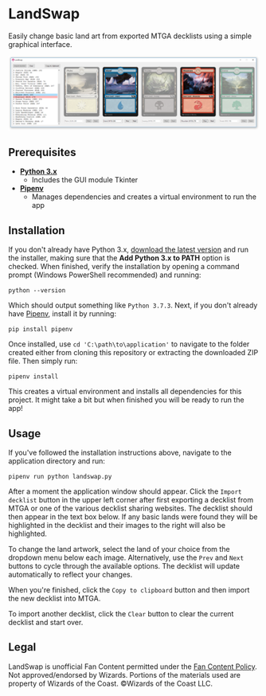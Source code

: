 # LandSwap

Easily change basic land art from exported MTGA decklists using a simple graphical interface.

![screenshot](screenshot.png?raw=true "LandSwap")

## Prerequisites
- [**Python 3.x**](https://www.python.org/downloads/)
  - Includes the GUI module Tkinter
- [**Pipenv**](https://github.com/pypa/pipenv)
  - Manages dependencies and creates a virtual environment to run the app
  
## Installation
If you don't already have Python 3.x, [download the latest version](https://www.python.org/downloads/) and run the installer, making sure that the **Add Python 3.x to PATH** option is checked. When finished, verify the installation by opening a command prompt (Windows PowerShell recommended) and running:
```
python --version
```
Which should output something like `Python 3.7.3`. Next, if you don't already have [Pipenv](https://github.com/pypa/pipenv), install it by running:
```
pip install pipenv
```
Once installed, use `cd 'C:\path\to\application'` to navigate to the folder created either from cloning this repository or extracting the downloaded ZIP file. Then simply run:
```
pipenv install
```
This creates a virtual environment and installs all dependencies for this project. It might take a bit but when finished you will be ready to run the app!

## Usage
If you've followed the installation instructions above, navigate to the application directory and run:
```
pipenv run python landswap.py
```
After a moment the application window should appear. Click the `Import decklist` button in the upper left corner after first exporting a decklist from MTGA or one of the various decklist sharing websites. The decklist should then appear in the text box below. If any basic lands were found they will be highlighted in the decklist and their images to the right will also be highlighted.

To change the land artwork, select the land of your choice from the dropdown menu below each image. Alternatively, use the `Prev` and `Next` buttons to cycle through the available options. The decklist will update automatically to reflect your changes.

When you're finished, click the `Copy to clipboard` button and then import the new decklist into MTGA.

To import another decklist, click the `Clear` button to clear the current decklist and start over.
  
## Legal
LandSwap is unofficial Fan Content permitted under the [Fan Content Policy](https://company.wizards.com/fancontentpolicy). Not approved/endorsed by Wizards. Portions of the materials used are property of Wizards of the Coast. ©Wizards of the Coast LLC.
